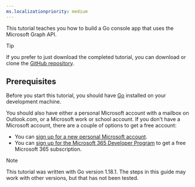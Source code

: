 ```yaml
---
ms.localizationpriority: medium
---
```


<!-- markdownlint-disable MD041 -->

This tutorial teaches you how to build a Go console app that uses the Microsoft Graph API.

> [!TIP]
> If you prefer to just download the completed tutorial, you can download or clone the [GitHub repository](https://github.com/microsoftgraph/msgraph-training-go).

## Prerequisites

Before you start this tutorial, you should have [Go](https://go.dev/) installed on your development machine.

You should also have either a personal Microsoft account with a mailbox on Outlook.com, or a Microsoft work or school account. If you don't have a Microsoft account, there are a couple of options to get a free account:

- You can [sign up for a new personal Microsoft account](https://signup.live.com/signup?wa=wsignin1.0&rpsnv=12&ct=1454618383&rver=6.4.6456.0&wp=MBI_SSL_SHARED&wreply=https://mail.live.com/default.aspx&id=64855&cbcxt=mai&bk=1454618383&uiflavor=web&uaid=b213a65b4fdc484382b6622b3ecaa547&mkt=E-US&lc=1033&lic=1).
- You can [sign up for the Microsoft 365 Developer Program](https://developer.microsoft.com/microsoft-365/dev-program) to get a free Microsoft 365 subscription.

> [!NOTE]
> This tutorial was written with Go version 1.18.1. The steps in this guide may work with other versions, but that has not been tested.
